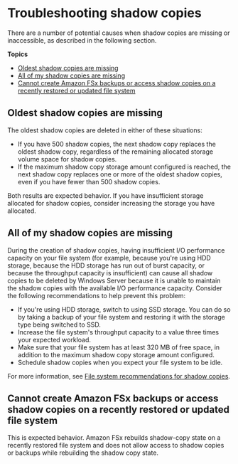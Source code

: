 # Troubleshooting shadow copies<a name="shadow-copy-ts"></a>

There are a number of potential causes when shadow copies are missing or inaccessible, as described in the following section\.

**Topics**
+ [Oldest shadow copies are missing](#w213aac41c23b7)
+ [All of my shadow copies are missing](#w213aac41c23b9)
+ [Cannot create Amazon FSx backups or access shadow copies on a recently restored or updated file system](#w213aac41c23c11)

## Oldest shadow copies are missing<a name="w213aac41c23b7"></a>

The oldest shadow copies are deleted in either of these situations:
+ If you have 500 shadow copies, the next shadow copy replaces the oldest shadow copy, regardless of the remaining allocated storage volume space for shadow copies\.
+ If the maximum shadow copy storage amount configured is reached, the next shadow copy replaces one or more of the oldest shadow copies, even if you have fewer than 500 shadow copies\.

Both results are expected behavior\. If you have insufficient storage allocated for shadow copies, consider increasing the storage you have allocated\.

## All of my shadow copies are missing<a name="w213aac41c23b9"></a>

During the creation of shadow copies, having insufficient I/O performance capacity on your file system \(for example, because you're using HDD storage, because the HDD storage has run out of burst capacity, or because the throughput capacity is insufficient\) can cause all shadow copies to be deleted by Windows Server because it is unable to maintain the shadow copies with the available I/O performance capacity\. Consider the following recommendations to help prevent this problem:
+ If you're using HDD storage, switch to using SSD storage\. You can do so by taking a backup of your file system and restoring it with the storage type being switched to SSD\.
+ Increase the file system's throughput capacity to a value three times your expected workload\.
+ Make sure that your file system has at least 320 MB of free space, in addition to the maximum shadow copy storage amount configured\.
+ Schedule shadow copies when you expect your file system to be idle\.

For more information, see [File system recommendations for shadow copies](shadow-copies-fsxW.md#shadow-cpy-config-recommend)\.

## Cannot create Amazon FSx backups or access shadow copies on a recently restored or updated file system<a name="w213aac41c23c11"></a>

This is expected behavior\. Amazon FSx rebuilds shadow\-copy state on a recently restored file system and does not allow access to shadow copies or backups while rebuilding the shadow copy state\.